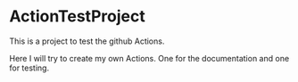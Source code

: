 # ActionTestProject
This is a project to test the github Actions.

Here I will try to create my own Actions. One for the documentation and one for testing.